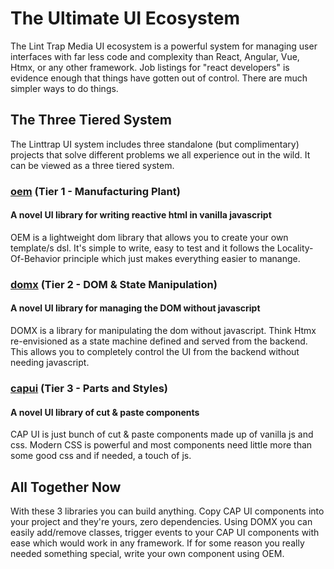 # The Ultimate UI Ecosystem

The Lint Trap Media UI ecosystem is a powerful system for managing user interfaces with far less code and complexity than React, Angular, Vue, Htmx, or any other framework. Job listings for "react developers" is evidence enough that things have gotten out of control. There are much simpler ways to do things.

## The Three Tiered System
The Linttrap UI system includes three standalone (but complimentary) projects that solve different problems we all experience out in the wild. It can be viewed as a three tiered system. 

### [oem](https://oem.js.org) (Tier 1 - Manufacturing Plant)
#### A novel UI library for writing reactive html in vanilla javascript
OEM is a lightweight dom library that allows you to create your own template/s dsl. It's simple to write, easy to test and it follows the Locality-Of-Behavior principle which just makes everything easier to manange.

### [domx](https://domx.js.org) (Tier 2 - DOM & State Manipulation)
#### A novel UI library for managing the DOM without javascript
DOMX is a library for manipulating the dom without javascript. Think Htmx re-envisioned as a state machine defined and served from the backend. This allows you to completely control the UI from the backend without  needing javascript.

### [capui](https://capui.js.org) (Tier 3 - Parts and Styles)
#### A novel UI library of cut & paste components
CAP UI is just bunch of cut & paste components made up of vanilla js and css. Modern CSS is powerful and most components need little more than some good css and if needed, a touch of js.

## All Together Now
With these 3 libraries you can build anything. Copy CAP UI components into your project and they're yours, zero dependencies. Using DOMX you can easily add/remove classes, trigger events to your CAP UI components with ease which would work in any framework. If for some reason you really needed something special, write your own component using OEM. 
